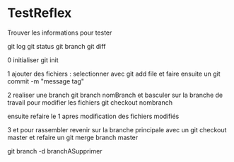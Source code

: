 # TestReflex
Trouver les informations pour tester

git log
git status
git branch
git diff


0 initialiser git init


1 ajouter des fichiers : selectionner avec git add file et faire ensuite un git commit -m "message tag"

2 realiser une branch git branch nomBranch et basculer sur la branche de travail pour modifier les fichiers git checkout nombranch

ensuite refaire le 1 apres modification des fichiers modifiés

3 et pour rassembler revenir sur la branche principale avec un git checkout master et refaire un git merge branch master

git branch -d branchASupprimer


